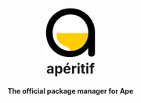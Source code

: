 <h1 align="center">
  <a href="#">
    <img src="./assets/logo.svg" alt="logo" width="100px">
  </a>
  <br>
  apéritif
</h1>
<h4 align="center">The official package manager for Ape</h4>
<br>
